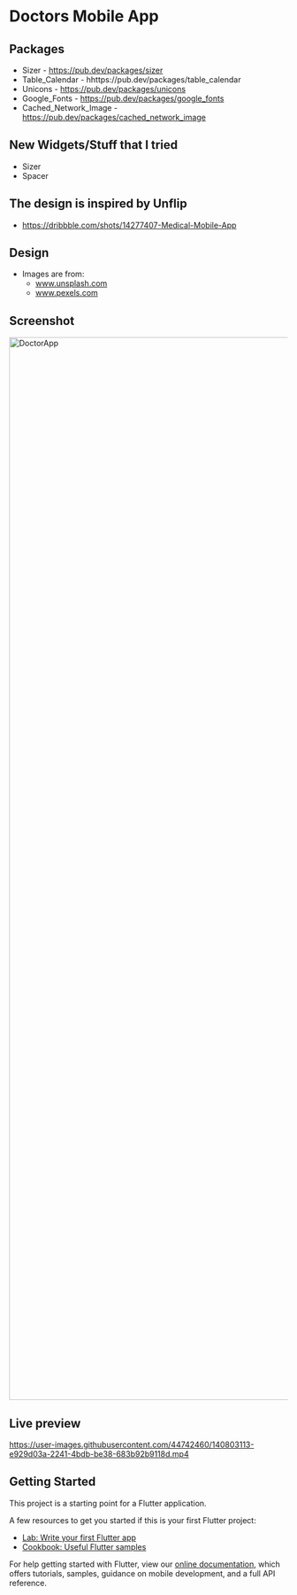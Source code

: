 # Doctors Mobile App

## Packages
- Sizer - https://pub.dev/packages/sizer
- Table_Calendar - hhttps://pub.dev/packages/table_calendar
- Unicons - https://pub.dev/packages/unicons
- Google_Fonts - https://pub.dev/packages/google_fonts
- Cached_Network_Image - https://pub.dev/packages/cached_network_image

## New Widgets/Stuff that I tried
- Sizer
- Spacer

 ## The design is inspired by Unflip
- https://dribbble.com/shots/14277407-Medical-Mobile-App

## Design
- Images are from:
  - www.unsplash.com
  - www.pexels.com

## Screenshot
<img width="1920" alt="DoctorApp" src="https://user-images.githubusercontent.com/44742460/140801921-3144c61c-406a-4439-ac29-abc215ba2643.png">

## Live preview

https://user-images.githubusercontent.com/44742460/140803113-e929d03a-2241-4bdb-be38-683b92b9118d.mp4


## Getting Started

This project is a starting point for a Flutter application.

A few resources to get you started if this is your first Flutter project:

- [Lab: Write your first Flutter app](https://flutter.dev/docs/get-started/codelab)
- [Cookbook: Useful Flutter samples](https://flutter.dev/docs/cookbook)

For help getting started with Flutter, view our
[online documentation](https://flutter.dev/docs), which offers tutorials,
samples, guidance on mobile development, and a full API reference.
